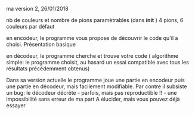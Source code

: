 ma version 2, 26/01/2018

nb de couleurs et nombre de pions paramètrables (dans __init__ ) 4 pions, 6 couleurs par défaut

en encodeur, le programme vous propose de découvrir le code qu'il a choisi. Présentation basique

en décodeur, le programme cherche et trouve votre code ( algorithme simple: le programme choisit, au hasard un essai compatible avec tous les résultats précédemment obtenus)

Dans sa version actuelle le programme joue une partie en encodeur puis une partie en décodeur, mais facilement modifiable.
Par contre il subsiste un bug: le décodeur décrète - parfois, mais pas reproductible !! - une impossibilité sans erreur de ma part
A élucider, mais vous pouvez déjà essayer
